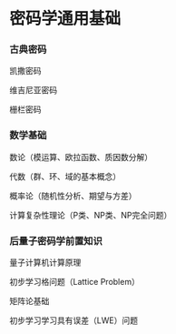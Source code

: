 # 密码学通用基础

### 古典密码

凯撒密码

维吉尼亚密码

栅栏密码

### 数学基础

数论（模运算、欧拉函数、质因数分解）

代数（群、环、域的基本概念）

概率论（随机性分析、期望与方差）

计算复杂性理论（P类、NP类、NP完全问题）

### 后量子密码学前置知识

量子计算机计算原理

初步学习格问题（Lattice Problem）

矩阵论基础

初步学习学习具有误差（LWE）问题